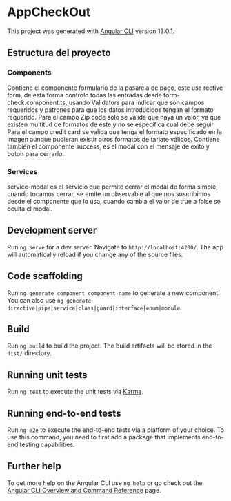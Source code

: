 # AppCheckOut

This project was generated with [Angular CLI](https://github.com/angular/angular-cli) version 13.0.1.

## Estructura del proyecto

### Components 
Contiene el componente formulario de la pasarela de pago, este usa rective form, de esta forma controlo todas las entradas desde form-check.component.ts, usando Validators para indicar que son campos requeridos y patrones para que los datos introducidos tengan el formato requerido.
Para el campo Zip code solo se valida que haya un valor, ya que existen multitud de formatos de este y no se especifica cual debe seguir.
Para el campo credit card se valida que tenga el formato especificado en la imagen aunque pudieran existir otros formatos de tarjate válidos.
Contiene también el componente success, es el modal con el mensaje de exito y boton para cerrarlo.

### Services
service-modal es el servicio que permite cerrar el modal de forma simple, cuando tocamos cerrar, se emite un observable al que nos suscribimos desde el componente que lo usa, cuando cambia el valor de true a false se oculta el modal.

## Development server

Run `ng serve` for a dev server. Navigate to `http://localhost:4200/`. The app will automatically reload if you change any of the source files.

## Code scaffolding

Run `ng generate component component-name` to generate a new component. You can also use `ng generate directive|pipe|service|class|guard|interface|enum|module`.

## Build

Run `ng build` to build the project. The build artifacts will be stored in the `dist/` directory.

## Running unit tests

Run `ng test` to execute the unit tests via [Karma](https://karma-runner.github.io).

## Running end-to-end tests

Run `ng e2e` to execute the end-to-end tests via a platform of your choice. To use this command, you need to first add a package that implements end-to-end testing capabilities.

## Further help

To get more help on the Angular CLI use `ng help` or go check out the [Angular CLI Overview and Command Reference](https://angular.io/cli) page.
